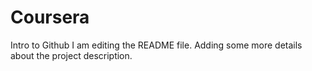 # Coursera
Intro to Github
I am editing the README file. Adding some more details about the project description.

